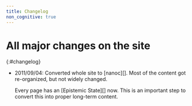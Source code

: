 ```yaml
---
title: Changelog
non_cognitive: true
---
```


All major changes on the site
=============================

{:#changelog}
- 2011/09/04: Converted whole site to [nanoc][]. Most of the content got
  re-organized, but not widely changed.

  Every page has an [Epistemic State][] now. This is an important step to
  convert this into proper long-term content.

